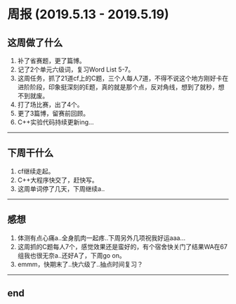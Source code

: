 # 周报 (2019.5.13 - 2019.5.19)


## 这周做了什么
1. 补了省赛题，更了篇博。
2. 记了2个单元六级词，复习Word List 5-7。
3. 这周任务，抓了21道cf上的C题，三个人每人7道，不得不说这个地方刚好卡在进阶阶段，印象挺深刻的E题，真的就是那个点，反对角线，想到了就秒，想不到就废。
4. 打了场比赛，出了4个。
5. 更了3篇博，留赛前回顾。
6. C++实验代码持续更新ing...

---


## 下周干什么
1) cf继续走起。
2) C++大程序快交了，赶快写。
3) 这周单词停了几天，下周继续a..

---


## 感想
1) 体测有点心痛a..全身肌肉一起疼..下周另外几项祝我好运aaa...
2) 这周抓的C题每人7个，感觉效果还是蛮好的，有个宿舍快关门了结果WA在67组我也很无奈a..还好A了，下周go on。
3) emmm，快期末了..快六级了..抽点时间复习？

---


## end
